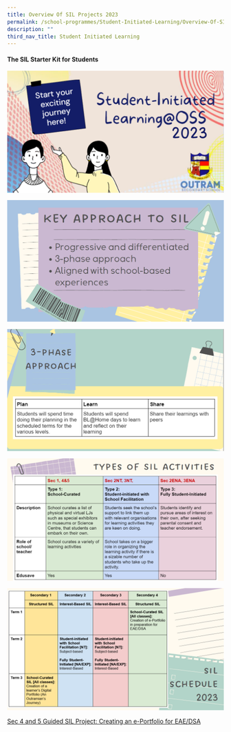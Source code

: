 ```yaml
---
title: Overview Of SIL Projects 2023
permalink: /school-programmes/Student-Initiated-Learning/Overview-Of-SIL-Projects-2023/
description: ""
third_nav_title: Student Initiated Learning
---
```

#### The SIL Starter Kit for Students

![](/images/School%20Programmes/Student%20Initiated%20Learning/Students'%20Guide%20to%20SIL/S1NEW.png)

![](/images/School%20Programmes/Student%20Initiated%20Learning/Students'%20Guide%20to%20SIL/S2NEW.png)

![](/images/School%20Programmes/Student%20Initiated%20Learning/Students'%20Guide%20to%20SIL/S3NEW.png)

![](/images/School%20Programmes/Student%20Initiated%20Learning/Students'%20Guide%20to%20SIL/S4NEW.png)

![](/images/School%20Programmes/Student%20Initiated%20Learning/Students'%20Guide%20to%20SIL/S5NEW.png)

[Sec 4 and 5 Guided SIL Project: Creating an e-Portfolio for EAE/DSA](https://sites.google.com/moe.edu.sg/osssec4and5guidedsil2023/home)